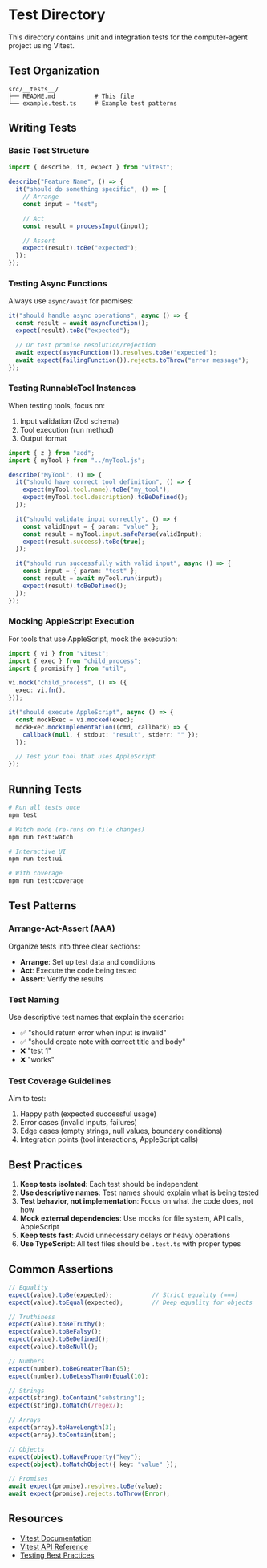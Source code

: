 # Test Directory

This directory contains unit and integration tests for the computer-agent project using Vitest.

## Test Organization

```
src/__tests__/
├── README.md           # This file
└── example.test.ts     # Example test patterns
```

## Writing Tests

### Basic Test Structure

```typescript
import { describe, it, expect } from "vitest";

describe("Feature Name", () => {
  it("should do something specific", () => {
    // Arrange
    const input = "test";

    // Act
    const result = processInput(input);

    // Assert
    expect(result).toBe("expected");
  });
});
```

### Testing Async Functions

Always use `async/await` for promises:

```typescript
it("should handle async operations", async () => {
  const result = await asyncFunction();
  expect(result).toBe("expected");

  // Or test promise resolution/rejection
  await expect(asyncFunction()).resolves.toBe("expected");
  await expect(failingFunction()).rejects.toThrow("error message");
});
```

### Testing RunnableTool Instances

When testing tools, focus on:
1. Input validation (Zod schema)
2. Tool execution (run method)
3. Output format

```typescript
import { z } from "zod";
import { myTool } from "../myTool.js";

describe("MyTool", () => {
  it("should have correct tool definition", () => {
    expect(myTool.tool.name).toBe("my_tool");
    expect(myTool.tool.description).toBeDefined();
  });

  it("should validate input correctly", () => {
    const validInput = { param: "value" };
    const result = myTool.input.safeParse(validInput);
    expect(result.success).toBe(true);
  });

  it("should run successfully with valid input", async () => {
    const input = { param: "test" };
    const result = await myTool.run(input);
    expect(result).toBeDefined();
  });
});
```

### Mocking AppleScript Execution

For tools that use AppleScript, mock the execution:

```typescript
import { vi } from "vitest";
import { exec } from "child_process";
import { promisify } from "util";

vi.mock("child_process", () => ({
  exec: vi.fn(),
}));

it("should execute AppleScript", async () => {
  const mockExec = vi.mocked(exec);
  mockExec.mockImplementation((cmd, callback) => {
    callback(null, { stdout: "result", stderr: "" });
  });

  // Test your tool that uses AppleScript
});
```

## Running Tests

```bash
# Run all tests once
npm test

# Watch mode (re-runs on file changes)
npm run test:watch

# Interactive UI
npm run test:ui

# With coverage
npm run test:coverage
```

## Test Patterns

### Arrange-Act-Assert (AAA)

Organize tests into three clear sections:
- **Arrange**: Set up test data and conditions
- **Act**: Execute the code being tested
- **Assert**: Verify the results

### Test Naming

Use descriptive test names that explain the scenario:
- ✅ "should return error when input is invalid"
- ✅ "should create note with correct title and body"
- ❌ "test 1"
- ❌ "works"

### Test Coverage Guidelines

Aim to test:
1. Happy path (expected successful usage)
2. Error cases (invalid inputs, failures)
3. Edge cases (empty strings, null values, boundary conditions)
4. Integration points (tool interactions, AppleScript calls)

## Best Practices

1. **Keep tests isolated**: Each test should be independent
2. **Use descriptive names**: Test names should explain what is being tested
3. **Test behavior, not implementation**: Focus on what the code does, not how
4. **Mock external dependencies**: Use mocks for file system, API calls, AppleScript
5. **Keep tests fast**: Avoid unnecessary delays or heavy operations
6. **Use TypeScript**: All test files should be `.test.ts` with proper types

## Common Assertions

```typescript
// Equality
expect(value).toBe(expected);           // Strict equality (===)
expect(value).toEqual(expected);        // Deep equality for objects

// Truthiness
expect(value).toBeTruthy();
expect(value).toBeFalsy();
expect(value).toBeDefined();
expect(value).toBeNull();

// Numbers
expect(number).toBeGreaterThan(5);
expect(number).toBeLessThanOrEqual(10);

// Strings
expect(string).toContain("substring");
expect(string).toMatch(/regex/);

// Arrays
expect(array).toHaveLength(3);
expect(array).toContain(item);

// Objects
expect(object).toHaveProperty("key");
expect(object).toMatchObject({ key: "value" });

// Promises
await expect(promise).resolves.toBe(value);
await expect(promise).rejects.toThrow(Error);
```

## Resources

- [Vitest Documentation](https://vitest.dev/)
- [Vitest API Reference](https://vitest.dev/api/)
- [Testing Best Practices](https://vitest.dev/guide/best-practices)
